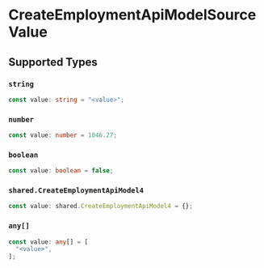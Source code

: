 # CreateEmploymentApiModelSourceValue


## Supported Types

### `string`

```typescript
const value: string = "<value>";
```

### `number`

```typescript
const value: number = 1046.27;
```

### `boolean`

```typescript
const value: boolean = false;
```

### `shared.CreateEmploymentApiModel4`

```typescript
const value: shared.CreateEmploymentApiModel4 = {};
```

### `any[]`

```typescript
const value: any[] = [
  "<value>",
];
```


